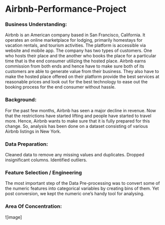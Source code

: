 # Airbnb-Performance-Project

### Business Understanding:
Airbnb is an American company based in San Francisco, California. It operates an online marketplace for lodging, primarily homestays for vacation rentals, and tourism activities. The platform is accessible via website and mobile app.
 The company has two types of customers. One who hosts their place and the another who books the place for a particular time that is the end consumer utilizing the hosted place. 
Airbnb earns commission from both ends and hence have to make sure both of its customers are able to generate value from their business. They also have to make the hosted place offered on their platform provide the best services at reasonable prices and look out for the best technology to ease out the booking process for the end consumer without hassle.

### Background:
For the past few months, Airbnb has seen a major decline in revenue.
Now that the restrictions have started lifting and people have started to travel more. Hence, Airbnb wants to make sure that it is fully prepared for this change.
So, analysis has been done on a dataset consisting of various Airbnb listings in New York.

### Data Preparation: 	
Cleaned data to remove any missing values and duplicates. 
Dropped insignificant columns. 
Identified outliers.

### Feature Selection / Engineering
The most important step of the Data Pre-processing was to convert some of the numeric features into categorical variables by creating bins of them. 
Yet post conversion, we kept the numeric one’s handy tool for analysing. 

### Area Of Concentration:

![image]

